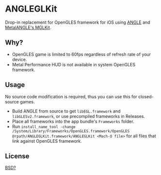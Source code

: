 # ANGLEGLKit

Drop-in replacement for OpenGLES framework for iOS using [ANGLE](http://github.com/google/angle) and [MetalANGLE's MGLKit](https://github.com/kakashidinho/metalangle/tree/master/ios/xcode/MGLKit).

## Why?
- OpenGLES game is limited to 60fps regardless of refresh rate of your device.
- Metal Performance HUD is not available in system OpenGLES framework.

## Usage
No source code modification is required, thus you can use this for closed-source games.

- Build ANGLE from source to get `libEGL.framework` and `libGLESv2.framework`, or use precompiled frameworks in Releases.
- Place all frameworks into the app bundle's `Frameworks` folder.
- Run `install_name_tool -change /System/Library/Frameworks/OpenGLES.framework/OpenGLES @rpath/ANGLEGLKit.framework/ANGLEGLKit <Mach-O file>` for all files that link against OpenGLES framework.

## License
[BSD?](https://github.com/kakashidinho/metalangle/raw/master/LICENSE)
